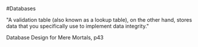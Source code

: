 #Databases 

"A validation table (also known as a lookup table), on the other hand, stores data that you specifically use to implement data integrity."

Database Design for Mere Mortals, p43